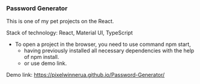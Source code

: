### Password Generator
This is one of my pet projects on the React.

Stack of technology: React, Material UI, TypeScript

* To open a project in the browser, you need to use command npm start, 
  * having previously installed all necessary dependencies with the help of npm install.
  * or use demo link.

Demo link: https://pixelwinnerua.github.io/Password-Generator/
